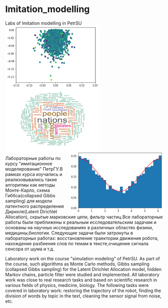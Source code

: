 # Imitation_modelling
Labs of Imitation modelling in PetrSU
<img align="left" width="300" height="200" src="img/density.png">

<img align="center" width="300" height="200" src="img/wordcloud.png">

<img align="right" width="300" height="200" src="img/density1.png">

Лабораторные работы по курсу "имитационное моделирование" ПетрГУ.В рамках курса изучались и реализовывались такие алгоритмы как методы Монте-Карло, схема Гиббса(collapsed Gibbs sampling) для модели латентного распределения Дирихле(Latent Dirichlet Allocation), скрытые марковские цепи, фильтр частиц.Все лабораторные работы были приближены к реальным исследовательским задачам и основаны на научных исследованиях в различных областях физики, медицины,биологии. Следующие задачи были затронуты в лабораторных работах: восстановление траектории движения робота, нахождение разбиения слов по темам в тексте,очищение сигнала сенсора от шума и т.д.

Laboratory work on the course "simulation modeling" of PetrSU. As part of the course, such algorithms as Monte Carlo methods, Gibbs sampling (collapsed Gibbs sampling) for the Latent Dirichlet Allocation model, hidden Markov chains, particle filter were studied and implemented. All laboratory work was close to real research tasks and based on scientific research in various fields of physics, medicine, biology. The following tasks were covered in laboratory work: restoring the trajectory of the robot, finding the division of words by topic in the text, cleaning the sensor signal from noise, etc.
